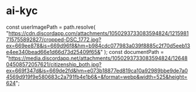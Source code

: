 # ai-kyc


const userImagePath = path.resolve(
    "https://cdn.discordapp.com/attachments/1050293733083594824/1215981715755892827/cropped-DSC_1772.jpg?ex=669ee878&is=669d96f8&hm=b984cdc077983a039f8885c2f70d5eeb13e4ee340bead66e1d66d73d25409f65&"
  );
  const documentPath =
    "https://media.discordapp.net/attachments/1050293733083594824/1264804508572057621/citizenship_both.jpg?ex=669f347d&is=669de2fd&hm=e073b18877ed819ca10a92989bbe9de7a04569d919f9e580683c2a791fb4e1b6&=&format=webp&width=525&height=624";

